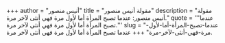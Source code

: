 +++
author = "أنيس منصور"
title = "مقولة أنيس منصور"
description = "مقولة أنيس منصور: عندما تصبح المرأة أما لأول مرة فهي أنثى لآخر مرة."
quote = '''عندما تصبح المرأة أما لأول مرة فهي أنثى لآخر مرة.'''
slug = "عندما-تصبح-المرأة-أما-لأول-مرة-فهي-أنثى-لآخر-مرة"
+++
عندما تصبح المرأة أما لأول مرة فهي أنثى لآخر مرة.

